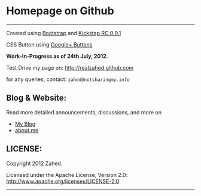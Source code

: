 Homepage on Github
==================
------------------

Created using [Bootstrap](https://github.com/twitter/bootstrap) and [Kickstap RC 0.9.1](http://ajkochanowicz.github.com/Kickstrap/)

CSS Button using [Google+ Buttons](https://github.com/star2dev/Google-plus-buttons)

**Work-In-Progress as of 24th July, 2012.**


Test Drive my page on:
http://realzahed.github.com

for any queries, contact:
`zahed@notsharingmy.info`

Blog & Website:
---------------

Read more detailed announcements, discussions, and more on

+ [My Blog](http://realzahed.blogspot.com)
+ [about.me](http://about.me/zahed)

LICENSE:
-------

Copyright 2012 Zahed.

Licensed under the Apache License, Version 2.0: http://www.apache.org/licenses/LICENSE-2.0

------------------------
